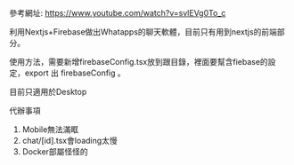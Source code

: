 參考網址: https://www.youtube.com/watch?v=svlEVg0To_c

利用Nextjs+Firebase做出Whatapps的聊天軟體，目前只有用到nextjs的前端部分。

使用方法，需要新增firebaseConfig.tsx放到跟目錄，裡面要幫含fiebase的設定，export 出 firebaseConfig 。

目前只適用於Desktop


代辦事項
1. Mobile無法滿眶
2. chat/[id].tsx會loading太慢
3. Docker部屬怪怪的

